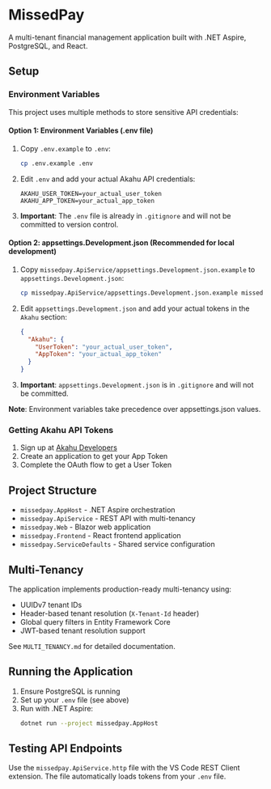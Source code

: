 # MissedPay

A multi-tenant financial management application built with .NET Aspire, PostgreSQL, and React.

## Setup

### Environment Variables

This project uses multiple methods to store sensitive API credentials:

#### Option 1: Environment Variables (.env file)

1. Copy `.env.example` to `.env`:
   ```bash
   cp .env.example .env
   ```

2. Edit `.env` and add your actual Akahu API credentials:
   ```
   AKAHU_USER_TOKEN=your_actual_user_token
   AKAHU_APP_TOKEN=your_actual_app_token
   ```

3. **Important**: The `.env` file is already in `.gitignore` and will not be committed to version control.

#### Option 2: appsettings.Development.json (Recommended for local development)

1. Copy `missedpay.ApiService/appsettings.Development.json.example` to `appsettings.Development.json`:
   ```bash
   cp missedpay.ApiService/appsettings.Development.json.example missedpay.ApiService/appsettings.Development.json
   ```

2. Edit `appsettings.Development.json` and add your actual tokens in the `Akahu` section:
   ```json
   {
     "Akahu": {
       "UserToken": "your_actual_user_token",
       "AppToken": "your_actual_app_token"
     }
   }
   ```

3. **Important**: `appsettings.Development.json` is in `.gitignore` and will not be committed.

**Note**: Environment variables take precedence over appsettings.json values.

### Getting Akahu API Tokens

1. Sign up at [Akahu Developers](https://developers.akahu.nz/)
2. Create an application to get your App Token
3. Complete the OAuth flow to get a User Token

## Project Structure

- `missedpay.AppHost` - .NET Aspire orchestration
- `missedpay.ApiService` - REST API with multi-tenancy
- `missedpay.Web` - Blazor web application
- `missedpay.Frontend` - React frontend application
- `missedpay.ServiceDefaults` - Shared service configuration

## Multi-Tenancy

The application implements production-ready multi-tenancy using:
- UUIDv7 tenant IDs
- Header-based tenant resolution (`X-Tenant-Id` header)
- Global query filters in Entity Framework Core
- JWT-based tenant resolution support

See `MULTI_TENANCY.md` for detailed documentation.

## Running the Application

1. Ensure PostgreSQL is running
2. Set up your `.env` file (see above)
3. Run with .NET Aspire:
   ```bash
   dotnet run --project missedpay.AppHost
   ```

## Testing API Endpoints

Use the `missedpay.ApiService.http` file with the VS Code REST Client extension. The file automatically loads tokens from your `.env` file.
